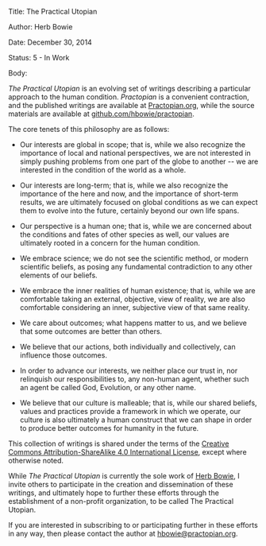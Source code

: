 Title:  The Practical Utopian

Author: Herb Bowie

Date:   December 30, 2014

Status: 5 - In Work

Body:

*The Practical Utopian* is an evolving set of writings describing a particular approach to the human condition. *Practopian* is a convenient contraction, and the published writings are available at [Practopian.org](http://www.practopian.org), while the source materials are available at [github.com/hbowie/practopian](https://github.com/hbowie/practopian).

The core tenets of this philosophy are as follows:

* Our interests are global in scope; that is, while we also recognize the importance of local and national perspectives, we are not interested in simply pushing problems from one part of the globe to another -- we are interested in the condition of the world as a whole. 

* Our interests are long-term; that is, while we also recognize the importance of the here and now, and the importance of short-term results, we are ultimately focused on global conditions as we can expect them to evolve into the future, certainly beyond our own life spans. 

* Our perspective is a human one; that is, while we are concerned about the conditions and fates of other species as well, our values are ultimately rooted in a concern for the human condition. 

* We embrace science; we do not see the scientific method, or modern scientific beliefs, as posing any fundamental contradiction to any other elements of our beliefs. 

* We embrace the inner realities of human existence; that is, while we are comfortable taking an external, objective, view of reality, we are also comfortable considering an inner, subjective view of that same reality. 

* We care about outcomes; what happens matter to us, and we believe that some outcomes are better than others. 

* We believe that our actions, both individually and collectively, can influence those outcomes. 

* In order to advance our interests, we neither place our trust in, nor relinquish our responsibilities to, any non-human agent, whether such an agent be called God, Evolution, or any other name. 

* We believe that our culture is malleable; that is, while our shared beliefs, values and practices provide a framework in which we operate, our culture is also ultimately a human construct that we can shape in order to produce better outcomes for humanity in the future. 

This collection of writings is shared under the terms of the [Creative Commons Attribution-ShareAlike 4.0 International License](http://creativecommons.org/licenses/by-sa/4.0/), except where otherwise noted.

While *The Practical Utopian* is currently the sole work of [Herb Bowie](http://www.herbbowie.com), I invite others to participate in the creation and dissemination of these writings, and ultimately hope to further these efforts through the establishment of a non-profit organization, to be called The Practical Utopian. 

If you are interested in subscribing to or participating further in these efforts in any way, then please contact the author at [hbowie@practopian.org](mailto:hbowie@practopian.org). 

